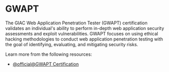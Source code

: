 # GWAPT

The GIAC Web Application Penetration Tester (GWAPT) certification validates an individual's ability to perform in-depth web application security assessments and exploit vulnerabilities. GWAPT focuses on using ethical hacking methodologies to conduct web application penetration testing with the goal of identifying, evaluating, and mitigating security risks.

Learn more from the following resources:

- [@official@GWAPT Certification](https://www.giac.org/certifications/web-application-penetration-tester-gwapt/)
